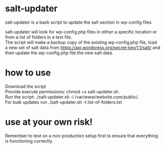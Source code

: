 # salt-updater
salt-updater is a bash script to update the salt section in wp-config files<br>

salt-updater will look for wp-config.php files in either a specific location or from a list of folders in a text file.<br>
The script will make a backup copy of the existing wp-config.php file, load a new set of salt data from https://api.wordpress.org/secret-key/1.1/salt/ and then update the wp-config.php file the new salt data. <br>

# how to use
Download the script<br>
Provide execute permissions: chmod +x salt-updater.sh.<br>
Run the script: ./salt-updater.sh -i /var/www/website.com/public/. <br>
For bulk updates run ./salt-updater.sh -t list-of-folders.txt <br>

# use at your own risk!
Remember to test on a non-production setup first to ensure that everything is functioning correctly.<br>
